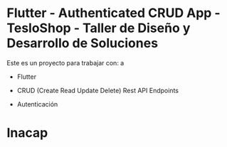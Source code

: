 # Flutter - Authenticated CRUD App - TesloShop - Taller de Diseño y Desarrollo de Soluciones

Este es un proyecto para trabajar con: a

* Flutter

* CRUD (Create Read Update Delete) Rest API Endpoints

* Autenticación


# Inacap


